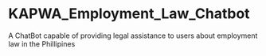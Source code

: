 # KAPWA_Employment_Law_Chatbot
A ChatBot capable of providing legal assistance to users about employment law in the Phillipines
